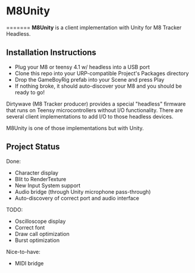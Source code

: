 # M8Unity
=======
**M8Unity** is a client implementation with Unity for M8 Tracker Headless.
## Installation Instructions
- Plug your M8 or teensy 4.1 w/ headless into a USB port
- Clone this repo into your URP-compatible Project's Packages directory
- Drop the GameBoyRig prefab into your Scene and press Play
- If nothing broke, it should auto-discover your M8 and you should be ready to go!

Dirtywave (M8 Tracker producer) provides a special "headless" firmware that runs on Teensy microcontrollers without I/O functionality.
There are several client implementations to add I/O to those headless devices.

M8Unity is one of those implementations but with Unity.

## Project Status

Done:
 - Character display
 - Blit to RenderTexture
 - New Input System support
 - Audio bridge (through Unity microphone pass-through)
 - Auto-discovery of correct port and audio interface

TODO:
 - Oscilloscope display
 - Correct font
 - Draw call optimization
 - Burst optimization

Nice-to-have:
 - MIDI bridge
